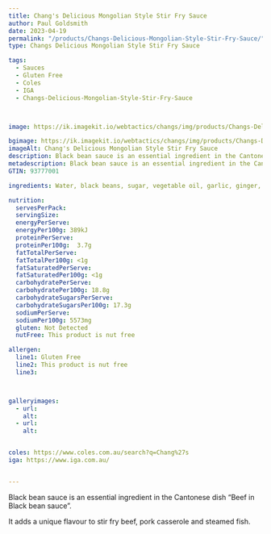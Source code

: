 ```yaml
---
title: Chang's Delicious Mongolian Style Stir Fry Sauce
author: Paul Goldsmith
date: 2023-04-19
permalink: "/products/Changs-Delicious-Mongolian-Style-Stir-Fry-Sauce/"
type: Changs Delicious Mongolian Style Stir Fry Sauce

tags:
  - Sauces
  - Gluten Free
  - Coles
  - IGA
  - Changs-Delicious-Mongolian-Style-Stir-Fry-Sauce



image: https://ik.imagekit.io/webtactics/changs/img/products/Changs-Delicious-Mongolian-Style-Stir-Fry-Sauce/Changs-Delicious-Mongolian-Style-Stir-Fry-Sauce-1000x1000.jpg

bgimage: https://ik.imagekit.io/webtactics/changs/img/products/Changs-Delicious-Mongolian-Style-Stir-Fry-Sauce/Mongolian-Beef-1.jpg
imageAlt: Chang's Delicious Mongolian Style Stir Fry Sauce
description: Black bean sauce is an essential ingredient in the Cantonese dish  “Beef in Black bean sauce”. It adds a unique flavour to stir fry beef,  pork casserole and steamed fish.
metadescription: Black bean sauce is an essential ingredient in the Cantonese dish  “Beef in Black bean sauce”. It adds a unique flavour to stir fry beef,  pork casserole and steamed fish.
GTIN: 93777001

ingredients: Water, black beans, sugar, vegetable oil, garlic, ginger, corn starch, salt, spices

nutrition:
  servesPerPack:
  servingSize:
  energyPerServe:
  energyPer100g: 389kJ
  proteinPerServe:
  proteinPer100g:  3.7g
  fatTotalPerServe:
  fatTotalPer100g: <1g
  fatSaturatedPerServe:
  fatSaturatedPer100g: <1g
  carbohydratePerServe:
  carbohydratePer100g: 18.8g
  carbohydrateSugarsPerServe:
  carbohydrateSugarsPer100g: 17.3g
  sodiumPerServe:
  sodiumPer100g: 5573mg
  gluten: Not Detected
  nutFree: This product is nut free

allergen:
  line1: Gluten Free
  line2: This product is nut free
  line3:



galleryimages:
  - url: 
    alt: 
  - url: 
    alt: 


coles: https://www.coles.com.au/search?q=Chang%27s
iga: https://www.iga.com.au/


---
```




Black bean sauce is an essential ingredient in the Cantonese dish  “Beef in Black bean sauce”. 

It adds a unique flavour to stir fry beef,  pork casserole and steamed fish.
